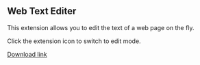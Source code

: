 ## Web Text Editer

This extension allows you to edit the text of a web page on the fly.

Click the extension icon to switch to edit mode.

[Download link](https://chrome.google.com/webstore/detail/web-text-editer/mdhmbcllndagdcgkegjmgmkdinkpedbi?hl=fr)
